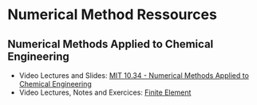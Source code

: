 # Numerical Method Ressources

## Numerical Methods Applied to Chemical Engineering

- Video Lectures and Slides: [MIT 10.34 - Numerical Methods Applied to Chemical Engineering](https://ocw.mit.edu/courses/chemical-engineering/10-34-numerical-methods-applied-to-chemical-engineering-fall-2015/)
- Video Lectures, Notes and Exercices: [Finite Element](https://finite-element.github.io/index.html)
